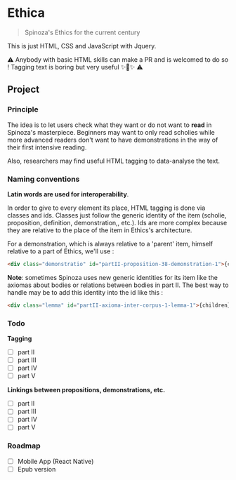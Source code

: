 # Ethica
> Spinoza's Ethics for the current century

This is just HTML, CSS and JavaScript with Jquery. 

⚠️&nbsp;Anybody with basic HTML skills can make a PR and is welcomed to do so ! Tagging text is boring but very useful&nbsp;✨💫✨&nbsp;⚠️ 

## Project

### Principle

The idea is to let users check what they want or do not want to **read** in Spinoza's masterpiece. Beginners may want to only read scholies while more advanced readers don't want to have demonstrations in the way of their first intensive reading.

Also, researchers may find useful HTML tagging to data-analyse the text.


### Naming conventions

**Latin words are used for interoperability**.

In order to give to every element its place, HTML tagging is done via classes and ids. Classes just follow the generic identity of the item (scholie, proposition, definition, demonstration,, etc.). Ids are more complex because they are relative to the place of the item in Ethics's architecture. 

For a demonstration, which is always relative to a 'parent' item, himself relative to a part of Ethics, we'll use :

```html
<div class="demonstratio" id="partII-proposition-38-demonstration-1">{children}</div>
```

**Note**: sometimes Spinoza uses new generic identities for its item like the axiomas about bodies or relations between bodies in part II. The best way to handle may be to add this identity into the id like this :

```html
<div class="lemma" id="partII-axioma-inter-corpus-1-lemma-1">{children}</div>
```


### Todo
**Tagging**
- [ ] part II
- [ ] part III
- [ ] part IV
- [ ] part V

**Linkings between propositions, demonstrations, etc.**
- [ ] part II
- [ ] part III
- [ ] part IV
- [ ] part V

### Roadmap

- [ ] Mobile App (React Native)
- [ ] Epub version
